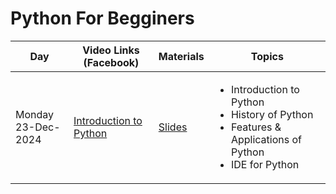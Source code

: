 # Python For Begginers



<table>
  <thead>
    <tr>
      <th>Day</th>
      <th>Video Links (Facebook)</th>
      <th>Materials</th>
      <th>Topics</th>
    </tr>
  </thead>
  <tbody>
   <tr>
  <td>Monday<br>23-Dec-2024</td>
  <td><a href="[https://example.com/introduction-to-python](https://www.facebook.com/iCodeguru/videos/967958858510999)">Introduction to Python</a></td>
  <td><a href="">Slides</a></td>
  <td>
    <ul>
      <li>Introduction to Python</li>
      <li>History of Python</li>
      <li>Features & Applications of Python</li>
      <li>IDE for Python</li>
    </ul>
  </td>
</tr>

      
      
    
     
    
  </tbody>
</table>
